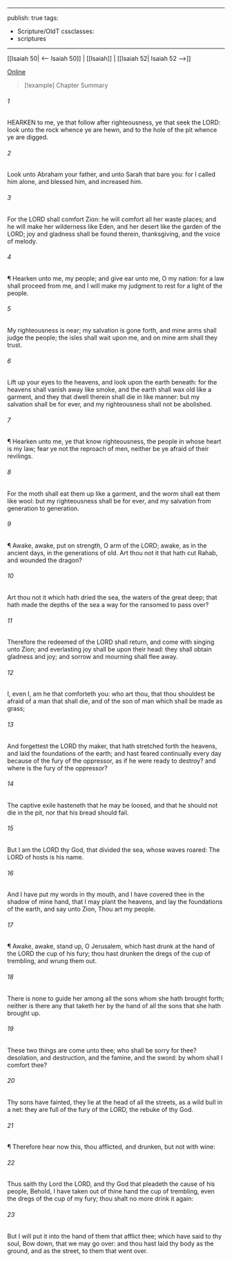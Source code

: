 

---
publish: true
tags:
  - Scripture/OldT
cssclasses:
  - scriptures
---
[[Isaiah 50| <-- Isaiah 50]] | [[Isaiah]] | [[Isaiah 52| Isaiah 52 -->]]

[Online](https://churchofjesuschrist.org/study/scriptures/ot/isa/51?lang=eng)

>[!example] Chapter Summary
>
###### 1
HEARKEN to me, ye that follow after righteousness, ye that seek the LORD: look unto the rock whence ye are hewn, and to the hole of the pit whence ye are digged.
###### 2
Look unto Abraham your father, and unto Sarah that bare you: for I called him alone, and blessed him, and increased him.
###### 3
For the LORD shall comfort Zion: he will comfort all her waste places; and he will make her wilderness like Eden, and her desert like the garden of the LORD; joy and gladness shall be found therein, thanksgiving, and the voice of melody.
###### 4
¶ Hearken unto me, my people; and give ear unto me, O my nation: for a law shall proceed from me, and I will make my judgment to rest for a light of the people.
###### 5
My righteousness is near; my salvation is gone forth, and mine arms shall judge the people; the isles shall wait upon me, and on mine arm shall they trust.
###### 6
Lift up your eyes to the heavens, and look upon the earth beneath: for the heavens shall vanish away like smoke, and the earth shall wax old like a garment, and they that dwell therein shall die in like manner: but my salvation shall be for ever, and my righteousness shall not be abolished.
###### 7
¶ Hearken unto me, ye that know righteousness, the people in whose heart is my law; fear ye not the reproach of men, neither be ye afraid of their revilings.
###### 8
For the moth shall eat them up like a garment, and the worm shall eat them like wool: but my righteousness shall be for ever, and my salvation from generation to generation.
###### 9
¶ Awake, awake, put on strength, O arm of the LORD; awake, as in the ancient days, in the generations of old.  Art thou not it that hath cut Rahab, and wounded the dragon?
###### 10
Art thou not it which hath dried the sea, the waters of the great deep; that hath made the depths of the sea a way for the ransomed to pass over?
###### 11
Therefore the redeemed of the LORD shall return, and come with singing unto Zion; and everlasting joy shall be upon their head: they shall obtain gladness and joy; and sorrow and mourning shall flee away.
###### 12
I, even I, am he that comforteth you: who art thou, that thou shouldest be afraid of a man that shall die, and of the son of man which shall be made as grass;
###### 13
And forgettest the LORD thy maker, that hath stretched forth the heavens, and laid the foundations of the earth; and hast feared continually every day because of the fury of the oppressor, as if he were ready to destroy?  and where is the fury of the oppressor?
###### 14
The captive exile hasteneth that he may be loosed, and that he should not die in the pit, nor that his bread should fail.
###### 15
But I am the LORD thy God, that divided the sea, whose waves roared: The LORD of hosts is his name.
###### 16
And I have put my words in thy mouth, and I have covered thee in the shadow of mine hand, that I may plant the heavens, and lay the foundations of the earth, and say unto Zion, Thou art my people.
###### 17
¶ Awake, awake, stand up, O Jerusalem, which hast drunk at the hand of the LORD the cup of his fury; thou hast drunken the dregs of the cup of trembling, and wrung them out.
###### 18
There is none to guide her among all the sons whom she hath brought forth; neither is there any that taketh her by the hand of all the sons that she hath brought up.
###### 19
These two things are come unto thee; who shall be sorry for thee?  desolation, and destruction, and the famine, and the sword: by whom shall I comfort thee?
###### 20
Thy sons have fainted, they lie at the head of all the streets, as a wild bull in a net: they are full of the fury of the LORD, the rebuke of thy God.
###### 21
¶ Therefore hear now this, thou afflicted, and drunken, but not with wine:
###### 22
Thus saith thy Lord the LORD, and thy God that pleadeth the cause of his people, Behold, I have taken out of thine hand the cup of trembling, even the dregs of the cup of my fury; thou shalt no more drink it again:
###### 23
But I will put it into the hand of them that afflict thee; which have said to thy soul, Bow down, that we may go over: and thou hast laid thy body as the ground, and as the street, to them that went over.



